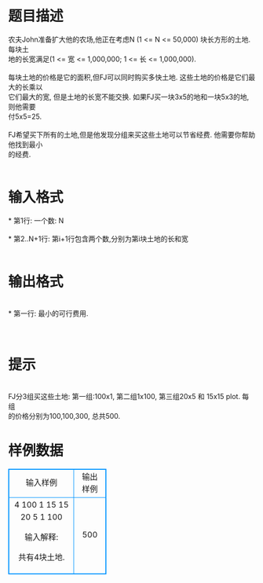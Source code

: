 # 

 
 # 题目描述 
<p>
农夫John准备扩大他的农场,他正在考虑N (1 <= N <= 50,000) 块长方形的土地. 每块土<br>地的长宽满足(1 <= 宽 <= 1,000,000; 1 <= 长 <= 1,000,000).<br><br>每块土地的价格是它的面积,但FJ可以同时购买多快土地. 这些土地的价格是它们最大的长乘以<br>它们最大的宽, 但是土地的长宽不能交换. 如果FJ买一块3x5的地和一块5x3的地,则他需要<br>付5x5=25.<br><br>FJ希望买下所有的土地,但是他发现分组来买这些土地可以节省经费. 他需要你帮助他找到最小<br>的经费.<br><br></p> 

 
 # 输入格式 
<p>
* 第1行: 一个数: N<br><br>* 第2..N+1行: 第i+1行包含两个数,分别为第i块土地的长和宽<br><br></p> 

 
 # 输出格式 
<p>
<br>* 第一行: 最小的可行费用.<br><br><br></p> 

 
 # 提示 
<p>
<br>FJ分3组买这些土地: 第一组:100x1, 第二组1x100, 第三组20x5 和 15x15 plot. 每组<br>的价格分别为100,100,300, 总共500.<br></p> 
# 样例数据
<style>
        table,table tr th, table tr td { border:1px solid #0094ff; }
        table { width: 200px; min-height: 25px; line-height: 25px; text-align: center; border-collapse: collapse;}   
    </style>
<table>
	<tr>
		<td>输入样例</td>
		<td>输出样例</td>
	</tr>
<tr><td>4
100 1
15 15
20 5
1 100

输入解释:

共有4块土地.

</td><td>
500
</td></tr></table>
